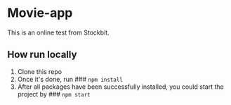 # Movie-app

This is an online test from Stockbit.

## How run locally

1. Clone this repo
2. Once it's done, run ### `npm install`
3. After all packages have been successfully installed, you could start the project by ### `npm start`
